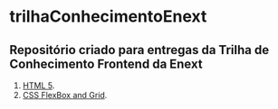 # trilhaConhecimentoEnext

## Repositório criado para entregas da Trilha de Conhecimento Frontend da Enext

1. [HTML 5](https://pedro-samo.github.io/trilhaConhecimentoEnext/HTML5).
1. [CSS FlexBox and Grid](https://pedro-samo.github.io/trilhaConhecimentoEnext/FlexBoxAndGrid/).
